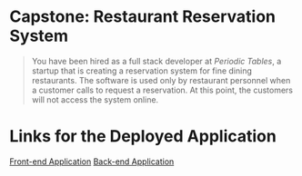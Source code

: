 # Capstone: Restaurant Reservation System

> You have been hired as a full stack developer at _Periodic Tables_, a startup that is creating a reservation system for fine dining restaurants.
> The software is used only by restaurant personnel when a customer calls to request a reservation.
> At this point, the customers will not access the system online.

# Links for the Deployed Application

[Front-end Application](https://final-res-reservation-fe.herokuapp.com/dashboard)
[Back-end Application](https://final-res-reservation-be.herokuapp.com/reservations)

